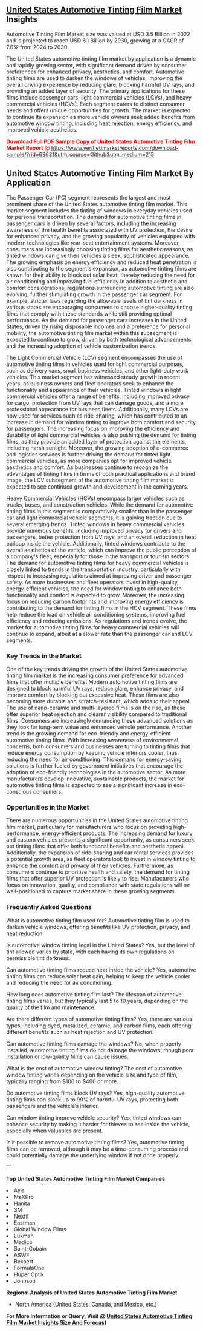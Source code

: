 <h2><a href="https://www.verifiedmarketreports.com/download-sample/?rid=63631&amp;utm_source=Github&amp;utm_medium=215" target="_blank">United States Automotive Tinting Film Market</a> Insights</h2><p>Automotive Tinting Film Market size was valued at USD 3.5 Billion in 2022 and is projected to reach USD 6.1 Billion by 2030, growing at a CAGR of 7.6% from 2024 to 2030.</p><p><p>The United States automotive tinting film market by application is a dynamic and rapidly growing sector, with significant demand driven by consumer preferences for enhanced privacy, aesthetics, and comfort. Automotive tinting films are used to darken the windows of vehicles, improving the overall driving experience by reducing glare, blocking harmful UV rays, and providing an added layer of security. The primary applications for these films include passenger cars, light commercial vehicles (LCVs), and heavy commercial vehicles (HCVs). Each segment caters to distinct consumer needs and offers unique opportunities for growth. The market is expected to continue its expansion as more vehicle owners seek added benefits from automotive window tinting, including heat rejection, energy efficiency, and improved vehicle aesthetics. <p><span class=""><span style="color: #ff0000;"><strong>Download Full PDF Sample Copy of United States Automotive Tinting Film Market Report</strong> @ </span><a href="https://www.verifiedmarketreports.com/download-sample/?rid=63631&amp;utm_source=Github&amp;utm_medium=215" target="_blank">https://www.verifiedmarketreports.com/download-sample/?rid=63631&amp;utm_source=Github&amp;utm_medium=215</a></span></p></p><h2>United States Automotive Tinting Film Market By Application</h2><p>The Passenger Car (PC) segment represents the largest and most prominent share of the United States automotive tinting film market. This market segment includes the tinting of windows in everyday vehicles used for personal transportation. The demand for automotive tinting films in passenger cars is driven by several factors, including the increasing awareness of the health benefits associated with UV protection, the desire for enhanced privacy, and the growing popularity of vehicles equipped with modern technologies like rear-seat entertainment systems. Moreover, consumers are increasingly choosing tinting films for aesthetic reasons, as tinted windows can give their vehicles a sleek, sophisticated appearance. The growing emphasis on energy efficiency and reduced heat penetration is also contributing to the segment's expansion, as automotive tinting films are known for their ability to block out solar heat, thereby reducing the need for air conditioning and improving fuel efficiency.In addition to aesthetic and comfort considerations, regulations surrounding automotive tinting are also evolving, further stimulating growth in the passenger car segment. For example, stricter laws regarding the allowable levels of tint darkness in various states are encouraging consumers to choose higher-quality tinting films that comply with these standards while still providing optimal performance. As the demand for passenger cars increases in the United States, driven by rising disposable incomes and a preference for personal mobility, the automotive tinting film market within this subsegment is expected to continue to grow, driven by both technological advancements and the increasing adoption of vehicle customization trends.</p><p>The Light Commercial Vehicle (LCV) segment encompasses the use of automotive tinting films in vehicles used for light commercial purposes, such as delivery vans, small business vehicles, and other light-duty work vehicles. This market segment has witnessed steady growth in recent years, as business owners and fleet operators seek to enhance the functionality and appearance of their vehicles. Tinted windows in light commercial vehicles offer a range of benefits, including improved privacy for cargo, protection from UV rays that can damage goods, and a more professional appearance for business fleets. Additionally, many LCVs are now used for services such as ride-sharing, which has contributed to an increase in demand for window tinting to improve both comfort and security for passengers. The increasing focus on improving the efficiency and durability of light commercial vehicles is also pushing the demand for tinting films, as they provide an added layer of protection against the elements, including harsh sunlight. Moreover, the growing adoption of e-commerce and logistics services is further driving the demand for tinted light commercial vehicles, as more companies opt for improved vehicle aesthetics and comfort. As businesses continue to recognize the advantages of tinting films in terms of both practical applications and brand image, the LCV subsegment of the automotive tinting film market is expected to see continued growth and development in the coming years.</p><p>Heavy Commercial Vehicles (HCVs) encompass larger vehicles such as trucks, buses, and construction vehicles. While the demand for automotive tinting films in this segment is comparatively smaller than in the passenger car and light commercial vehicle segments, it is gaining traction due to several emerging trends. Tinted windows in heavy commercial vehicles provide numerous benefits, including improved privacy for drivers and passengers, better protection from UV rays, and an overall reduction in heat buildup inside the vehicle. Additionally, tinted windows contribute to the overall aesthetics of the vehicle, which can improve the public perception of a company's fleet, especially for those in the transport or tourism sectors. The demand for automotive tinting films for heavy commercial vehicles is closely linked to trends in the transportation industry, particularly with respect to increasing regulations aimed at improving driver and passenger safety. As more businesses and fleet operators invest in high-quality, energy-efficient vehicles, the need for window tinting to enhance both functionality and comfort is expected to grow. Moreover, the increasing focus on reducing carbon footprints and improving energy efficiency is contributing to the demand for tinting films in the HCV segment. These films help reduce the load on vehicle air conditioning systems, improving fuel efficiency and reducing emissions. As regulations and trends evolve, the market for automotive tinting films for heavy commercial vehicles will continue to expand, albeit at a slower rate than the passenger car and LCV segments.</p><h3>Key Trends in the Market</h3><p>One of the key trends driving the growth of the United States automotive tinting film market is the increasing consumer preference for advanced films that offer multiple benefits. Modern automotive tinting films are designed to block harmful UV rays, reduce glare, enhance privacy, and improve comfort by blocking out excessive heat. These films are also becoming more durable and scratch-resistant, which adds to their appeal. The use of nano-ceramic and multi-layered films is on the rise, as these offer superior heat rejection and clearer visibility compared to traditional films. Consumers are increasingly demanding these advanced solutions as they look for long-term value and enhanced vehicle performance. Another trend is the growing demand for eco-friendly and energy-efficient automotive tinting films. With increasing awareness of environmental concerns, both consumers and businesses are turning to tinting films that reduce energy consumption by keeping vehicle interiors cooler, thus reducing the need for air conditioning. This demand for energy-saving solutions is further fueled by government initiatives that encourage the adoption of eco-friendly technologies in the automotive sector. As more manufacturers develop innovative, sustainable products, the market for automotive tinting films is expected to see a significant increase in eco-conscious consumers.</p><h3>Opportunities in the Market</h3><p>There are numerous opportunities in the United States automotive tinting film market, particularly for manufacturers who focus on providing high-performance, energy-efficient products. The increasing demand for luxury and custom vehicles presents a significant opportunity, as consumers seek out tinting films that offer both functional benefits and aesthetic appeal. Additionally, the expansion of ride-sharing and car rental services provides a potential growth area, as fleet operators look to invest in window tinting to enhance the comfort and privacy of their vehicles. Furthermore, as consumers continue to prioritize health and safety, the demand for tinting films that offer superior UV protection is likely to rise. Manufacturers who focus on innovation, quality, and compliance with state regulations will be well-positioned to capture market share in these growing segments.</p><h3>Frequently Asked Questions</h3><p>What is automotive tinting film used for? Automotive tinting film is used to darken vehicle windows, offering benefits like UV protection, privacy, and heat reduction.</p><p>Is automotive window tinting legal in the United States? Yes, but the level of tint allowed varies by state, with each having its own regulations on permissible tint darkness.</p><p>Can automotive tinting films reduce heat inside the vehicle? Yes, automotive tinting films can reduce solar heat gain, helping to keep the vehicle cooler and reducing the need for air conditioning.</p><p>How long does automotive tinting film last? The lifespan of automotive tinting films varies, but they typically last 5 to 10 years, depending on the quality of the film and maintenance.</p><p>Are there different types of automotive tinting films? Yes, there are various types, including dyed, metalized, ceramic, and carbon films, each offering different benefits such as heat rejection and UV protection.</p><p>Can automotive tinting films damage the windows? No, when properly installed, automotive tinting films do not damage the windows, though poor installation or low-quality films can cause issues.</p><p>What is the cost of automotive window tinting? The cost of automotive window tinting varies depending on the vehicle size and type of film, typically ranging from $100 to $400 or more.</p><p>Do automotive tinting films block UV rays? Yes, high-quality automotive tinting films can block up to 99% of harmful UV rays, protecting both passengers and the vehicle’s interior.</p><p>Can window tinting improve vehicle security? Yes, tinted windows can enhance security by making it harder for thieves to see inside the vehicle, especially when valuables are present.</p><p>Is it possible to remove automotive tinting films? Yes, automotive tinting films can be removed, although it may be a time-consuming process and could potentially damage the underlying window if not done properly.</p>```</p><p><strong>Top United States Automotive Tinting Film Market Companies</strong></p><div data-test-id=""><p><li>Axis</li><li> MaXPro</li><li> Hanita</li><li> 3M</li><li> Nexfil</li><li> Eastman</li><li> Global Window Films</li><li> Luxman</li><li> Madico</li><li> Saint-Gobain</li><li> ASWF</li><li> Bekaert</li><li> FormulaOne</li><li> Huper Optik</li><li> Johnson</li></p><div><strong>Regional Analysis of&nbsp;United States Automotive Tinting Film Market</strong></div><ul><li dir="ltr"><p dir="ltr">North America&nbsp;(United States, Canada, and Mexico, etc.)</p></li></ul><p><strong>For More Information or Query, Visit @&nbsp;</strong><strong><a href="https://www.verifiedmarketreports.com/product/global-automotive-tinting-film-market-2018-by-manufacturers-regions-type-and-application-forecast-to-2023/?utm_source=Github&amp;utm_medium=215" target="_blank">United States Automotive Tinting Film Market Insights Size And Forecast</a></strong></p></div>
